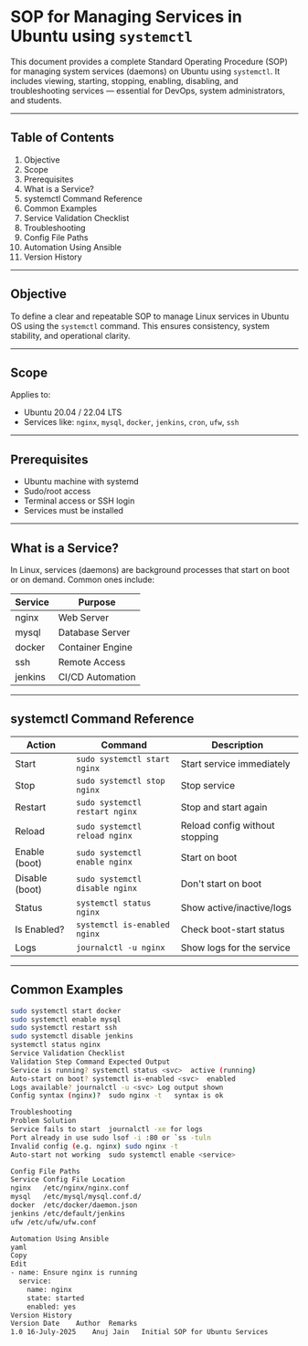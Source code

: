 # SOP for Managing Services in Ubuntu using `systemctl`

This document provides a complete Standard Operating Procedure (SOP) for managing system services (daemons) on Ubuntu using `systemctl`. It includes viewing, starting, stopping, enabling, disabling, and troubleshooting services — essential for DevOps, system administrators, and students.

---

## Table of Contents

1. Objective  
2. Scope  
3. Prerequisites  
4. What is a Service?  
5. systemctl Command Reference  
6. Common Examples  
7. Service Validation Checklist  
8. Troubleshooting  
9. Config File Paths  
10. Automation Using Ansible  
11. Version History

---

## Objective

To define a clear and repeatable SOP to manage Linux services in Ubuntu OS using the `systemctl` command. This ensures consistency, system stability, and operational clarity.

---

## Scope

Applies to:
- Ubuntu 20.04 / 22.04 LTS  
- Services like: `nginx`, `mysql`, `docker`, `jenkins`, `cron`, `ufw`, `ssh`

---

## Prerequisites

- Ubuntu machine with systemd  
- Sudo/root access  
- Terminal access or SSH login  
- Services must be installed

---

## What is a Service?

In Linux, services (daemons) are background processes that start on boot or on demand. Common ones include:

| Service     | Purpose              |
|-------------|----------------------|
| nginx       | Web Server           |
| mysql       | Database Server      |
| docker      | Container Engine     |
| ssh         | Remote Access        |
| jenkins     | CI/CD Automation     |

---

## systemctl Command Reference

| Action             | Command                              | Description                            |
|--------------------|---------------------------------------|----------------------------------------|
| Start              | `sudo systemctl start nginx`         | Start service immediately              |
| Stop               | `sudo systemctl stop nginx`          | Stop service                           |
| Restart            | `sudo systemctl restart nginx`       | Stop and start again                   |
| Reload             | `sudo systemctl reload nginx`        | Reload config without stopping         |
| Enable (boot)      | `sudo systemctl enable nginx`        | Start on boot                          |
| Disable (boot)     | `sudo systemctl disable nginx`       | Don't start on boot                    |
| Status             | `systemctl status nginx`             | Show active/inactive/logs              |
| Is Enabled?        | `systemctl is-enabled nginx`         | Check boot-start status                |
| Logs               | `journalctl -u nginx`                | Show logs for the service              |

---

## Common Examples

```bash
sudo systemctl start docker
sudo systemctl enable mysql
sudo systemctl restart ssh
sudo systemctl disable jenkins
systemctl status nginx
Service Validation Checklist
Validation Step	Command	Expected Output
Service is running?	systemctl status <svc>	active (running)
Auto-start on boot?	systemctl is-enabled <svc>	enabled
Logs available?	journalctl -u <svc>	Log output shown
Config syntax (nginx)?	sudo nginx -t	syntax is ok

Troubleshooting
Problem	Solution
Service fails to start	journalctl -xe for logs
Port already in use	sudo lsof -i :80 or `ss -tuln
Invalid config (e.g. nginx)	sudo nginx -t
Auto-start not working	sudo systemctl enable <service>

Config File Paths
Service	Config File Location
nginx	/etc/nginx/nginx.conf
mysql	/etc/mysql/mysql.conf.d/
docker	/etc/docker/daemon.json
jenkins	/etc/default/jenkins
ufw	/etc/ufw/ufw.conf

Automation Using Ansible
yaml
Copy
Edit
- name: Ensure nginx is running
  service:
    name: nginx
    state: started
    enabled: yes
Version History
Version	Date	Author	Remarks
1.0	16-July-2025	Anuj Jain	Initial SOP for Ubuntu Services

